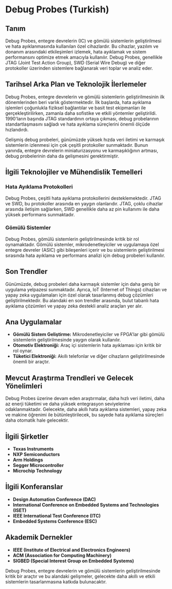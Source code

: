 # Debug Probes (Turkish)

## Tanım
Debug Probes, entegre devrelerin (IC) ve gömülü sistemlerin geliştirilmesi ve hata ayıklanmasında kullanılan özel cihazlardır. Bu cihazlar, yazılım ve donanım arasındaki etkileşimleri izlemek, hata ayıklamak ve sistem performansını optimize etmek amacıyla kullanılır. Debug Probes, genellikle JTAG (Joint Test Action Group), SWD (Serial Wire Debug) ve diğer protokoller üzerinden sistemlere bağlanarak veri toplar ve analiz eder.

## Tarihsel Arka Plan ve Teknolojik İlerlemeler
Debug Probes, entegre devrelerin ve gömülü sistemlerin geliştirilmesinin ilk dönemlerinden beri varlık göstermektedir. İlk başlarda, hata ayıklama işlemleri çoğunlukla fiziksel bağlantılar ve basit test ekipmanları ile gerçekleştirilirken, zamanla daha sofistike ve etkili yöntemler geliştirildi. 1990'ların başında JTAG standardının ortaya çıkması, debug probelarının standartlaşmasını sağladı ve hata ayıklama süreçlerini önemli ölçüde hızlandırdı.

Gelişmiş debug probeleri, günümüzde yüksek hızda veri iletimi ve karmaşık sistemlerin izlenmesi için çok çeşitli protokoller sunmaktadır. Bunun yanında, entegre devrelerin miniaturizasyonu ve karmaşıklığının artması, debug probelerinin daha da gelişmesini gerektirmiştir.

## İlgili Teknolojiler ve Mühendislik Temelleri
### Hata Ayıklama Protokolleri
Debug Probes, çeşitli hata ayıklama protokollerini desteklemektedir. JTAG ve SWD, bu protokoller arasında en yaygın olanlarıdır. JTAG, çoklu cihazlar arasında iletişim sağlarken, SWD genellikle daha az pin kullanımı ile daha yüksek performans sunmaktadır.

### Gömülü Sistemler
Debug Probes, gömülü sistemlerin geliştirilmesinde kritik bir rol oynamaktadır. Gömülü sistemler, mikrodenetleyiciler ve uygulamaya özel entegre devreler (ASIC) gibi bileşenleri içerir ve bu sistemlerin geliştirilmesi sırasında hata ayıklama ve performans analizi için debug probeleri kullanılır.

## Son Trendler
Günümüzde, debug probeleri daha karmaşık sistemler için daha geniş bir uygulama yelpazesi sunmaktadır. Ayrıca, IoT (Internet of Things) cihazları ve yapay zeka uygulamaları için özel olarak tasarlanmış debug çözümleri geliştirilmektedir.  Bu alandaki en son trendler arasında, bulut tabanlı hata ayıklama çözümleri ve yapay zeka destekli analiz araçları yer alır.

## Ana Uygulamalar
- **Gömülü Sistem Geliştirme:** Mikrodenetleyiciler ve FPGA'lar gibi gömülü sistemlerin geliştirilmesinde yaygın olarak kullanılır.
- **Otomotiv Elektroniği:** Araç içi sistemlerin hata ayıklaması için kritik bir rol oynar.
- **Tüketici Elektroniği:** Akıllı telefonlar ve diğer cihazların geliştirilmesinde önemli bir araçtır.

## Mevcut Araştırma Trendleri ve Gelecek Yönelimleri
Debug Probes üzerine devam eden araştırmalar, daha hızlı veri iletimi, daha az enerji tüketimi ve daha yüksek entegrasyon seviyelerine odaklanmaktadır. Gelecekte, daha akıllı hata ayıklama sistemleri, yapay zeka ve makine öğrenimi ile bütünleştirilecek, bu sayede hata ayıklama süreçleri daha otomatik hale gelecektir.

## İlgili Şirketler
- **Texas Instruments**
- **NXP Semiconductors**
- **Arm Holdings**
- **Segger Microcontroller**
- **Microchip Technology**

## İlgili Konferanslar
- **Design Automation Conference (DAC)**
- **International Conference on Embedded Systems and Technologies (ISET)**
- **IEEE International Test Conference (ITC)**
- **Embedded Systems Conference (ESC)**

## Akademik Dernekler
- **IEEE (Institute of Electrical and Electronics Engineers)**
- **ACM (Association for Computing Machinery)**
- **SIGBED (Special Interest Group on Embedded Systems)**

Debug Probes, entegre devrelerin ve gömülü sistemlerin geliştirilmesinde kritik bir araçtır ve bu alandaki gelişmeler, gelecekte daha akıllı ve etkili sistemlerin tasarlanmasına katkıda bulunacaktır.